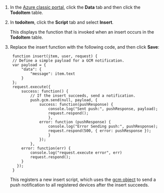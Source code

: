 
1. In the [Azure classic portal](https://manage.windowsazure.com/), click the **Data** tab and then click the **TodoItem** table. 
 
2. In **todoitem**, click the **Script** tab and select **Insert**.
   
    This displays the function that is invoked when an insert occurs in the **TodoItem** table.

3. Replace the insert function with the following code, and then click **Save**:

        function insert(item, user, request) {
        // Define a simple payload for a GCM notification.
        var payload = {
            "data": {
                "message": item.text
            }
        };      
        request.execute({
            success: function() {
                // If the insert succeeds, send a notification.
                push.gcm.send(null, payload, {
                    success: function(pushResponse) {
                        console.log("Sent push:", pushResponse, payload);
                        request.respond();
                        },              
                    error: function (pushResponse) {
                        console.log("Error Sending push:", pushResponse);
                        request.respond(500, { error: pushResponse });
                        }
                    });
                },
            error: function(err) {
                console.log("request.execute error", err)
                request.respond();
            }
          });
        }

    This registers a new insert script, which uses the [gcm object](http://go.microsoft.com/fwlink/p/?LinkId=282645) to send a push notification to all registered devices after the insert succeeds. 

